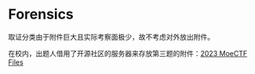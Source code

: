 # Forensics

取证分类由于附件巨大且实际考察面极少，故不考虑对外放出附件。

在校内，出题人借用了开源社区的服务器来存放第三题的附件：[2023 MoeCTF Files](https://linux.xidian.edu.cn/files/forensics/2023MoeCTF/)
